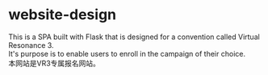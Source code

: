 # website-design

This is a SPA built with Flask that is designed for a convention called Virtual Resonance 3. <br>
It's purpose is to enable users to enroll in the campaign of their choice. <br>
本网站是VR3专属报名网站。
